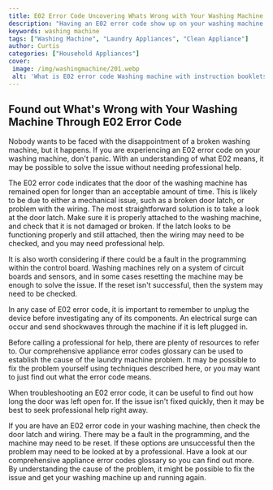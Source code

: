 ```yaml
---
title: E02 Error Code Uncovering Whats Wrong with Your Washing Machine
description: "Having an E02 error code show up on your washing machine can be a frustrating experience Learn what this error code means and how to fix it"
keywords: washing machine
tags: ["Washing Machine", "Laundry Appliances", "Clean Appliance"]
author: Curtis
categories: ["Household Appliances"]
cover: 
 image: /img/washingmachine/201.webp
 alt: 'What is E02 error code Washing machine with instruction booklets next to it'
---
```

## Found out What's Wrong with Your Washing Machine Through E02 Error Code

Nobody wants to be faced with the disappointment of a broken washing machine, but it happens. If you are experiencing an E02 error code on your washing machine, don't panic. With an understanding of what E02 means, it may be possible to solve the issue without needing professional help.

The E02 error code indicates that the door of the washing machine has remained open for longer than an acceptable amount of time. This is likely to be due to either a mechanical issue, such as a broken door latch, or problem with the wiring. The most straightforward solution is to take a look at the door latch. Make sure it is properly attached to the washing machine, and check that it is not damaged or broken. If the latch looks to be functioning properly and still attached, then the wiring may need to be checked, and you may need professional help.

It is also worth considering if there could be a fault in the programming within the control board. Washing machines rely on a system of circuit boards and sensors, and in some cases resetting the machine may be enough to solve the issue. If the reset isn't successful, then the system may need to be checked.

In any case of E02 error code, it is important to remember to unplug the device before investigating any of its components. An electrical surge can occur and send shockwaves through the machine if it is left plugged in.

Before calling a professional for help, there are plenty of resources to refer to. Our comprehensive appliance error codes glossary can be used to establish the cause of the laundry machine problem. It may be possible to fix the problem yourself using techniques described here, or you may want to just find out what the error code means. 

When troubleshooting an E02 error code, it can be useful to find out how long the door was left open for. If the issue isn't fixed quickly, then it may be best to seek professional help right away. 

If you are have an E02 error code in your washing machine, then check the door latch and wiring. There may be a fault in the programming, and the machine may need to be reset. If these options are unsuccessful then the problem may need to be looked at by a professional. Have a look at our comprehensive appliance error codes glossary so you can find out more. By understanding the cause of the problem, it might be possible to fix the issue and get your washing machine up and running again.
